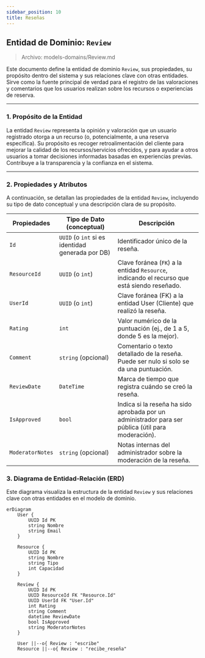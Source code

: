 ```yaml
---
sidebar_position: 10
title: Reseñas
---
```




## Entidad de Dominio: `Review`
>   Archivo: models-domains/Review.md

Este documento define la entidad de dominio `Review`, sus propiedades, su propósito dentro del sistema y sus relaciones clave con otras entidades. Sirve como la fuente principal de verdad para el registro de las valoraciones y comentarios que los usuarios realizan sobre los recursos o experiencias de reserva.

---

### 1. Propósito de la Entidad
La entidad `Review` representa la opinión y valoración que un usuario registrado otorga a un recurso (o, potencialmente, a una reserva específica). Su propósito es recoger retroalimentación del cliente para mejorar la calidad de los recursos/servicios ofrecidos, y para ayudar a otros usuarios a tomar decisiones informadas basadas en experiencias previas. Contribuye a la transparencia y la confianza en el sistema.

---

### 2. Propiedades y Atributos
A continuación, se detallan las propiedades de la entidad `Review`, incluyendo su tipo de dato conceptual y una descripción clara de su propósito.

| Propiedades | Tipo de Dato (conceptual) | Descripción |
|-------------|---------------------------|-------------|
|`Id`  | `UUID` (o `int` si es identidad generada por DB) | Identificador único de la reseña. |
|`ResourceId` | `UUID` (o `int`)|Clave foránea (`FK`) a la entidad `Resource`, indicando el recurso que está siendo reseñado.|
|`UserId`|`UUID` (o `int`)|Clave foránea (FK) a la entidad User (Cliente) que realizó la reseña.|
|`Rating` | `int` | Valor numérico de la puntuación (ej., de 1 a 5, donde 5 es la mejor).|
|`Comment` | `string` (opcional) |Comentario o texto detallado de la reseña. Puede ser nulo si solo se da una puntuación.|
|`ReviewDate` | `DateTime` | Marca de tiempo que registra cuándo se creó la reseña.|
|`IsApproved` | `bool` | Indica si la reseña ha sido aprobada por un administrador para ser pública (útil para moderación).|
|`ModeratorNotes`| `string` (opcional) |Notas internas del administrador sobre la moderación de la reseña.|

### 3. Diagrama de Entidad-Relación (ERD)
Este diagrama visualiza la estructura de la entidad `Review` y sus relaciones clave con otras entidades en el modelo de dominio.

```mermaid
erDiagram
    User {
        UUID Id PK
        string Nombre
        string Email
    }

    Resource {
        UUID Id PK
        string Nombre
        string Tipo
        int Capacidad
    }

    Review {
        UUID Id PK
        UUID ResourceId FK "Resource.Id"
        UUID UserId FK "User.Id"
        int Rating
        string Comment
        datetime ReviewDate
        bool IsApproved
        string ModeratorNotes
    }

    User ||--o{ Review : "escribe"
    Resource ||--o{ Review : "recibe_reseña"
```